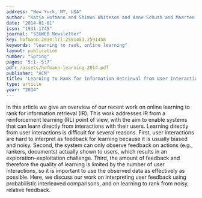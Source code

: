 ```yaml
---
address: "New York, NY, USA"
author: "Katja Hofmann and Shimon Whiteson and Anne Schuth and Maarten de Rijke"
date: "2014-01-01"
issn: "1931-1745"
journal: "SIGWEB Newsletter"
key: hofmann:2014:lri:2591453.2591458
keywords: "learning to rank, online learning"
layout: publication
number: "Spring"
pages: "5:1--5:7"
pdf: /assets/hofmann-learning-2014.pdf
publisher: "ACM"
title: "Learning to Rank for Information Retrieval from User Interactions"
type: article
year: "2014"
---
```


In this article we give an overview of our recent work on online learning to rank for information retrieval (IR). This
work addresses IR from a reinforcement learning (RL) point of view, with the aim to enable systems that can learn
directly from interactions with their users. Learning directly from user interactions is difficult for several reasons.
First, user interactions are hard to interpret as feedback for learning because it is usually biased and noisy. Second,
the system can only observe feedback on actions (e.g., rankers, documents) actually shown to users, which results in an
exploration–exploitation challenge. Third, the amount of feedback and therefore the quality of learning is limited by
the number of user interactions, so it is important to use the observed data as effectively as possible. Here, we
discuss our work on interpreting user feedback using probabilistic interleaved comparisons, and on learning to rank from
noisy, relative feedback.

